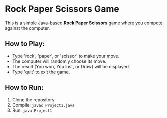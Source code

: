 # Rock Paper Scissors Game

This is a simple Java-based **Rock Paper Scissors** game where you compete against the computer.

## How to Play:
- Type 'rock', 'paper', or 'scissor' to make your move.
- The computer will randomly choose its move.
- The result (You won, You lost, or Draw) will be displayed.
- Type 'quit' to exit the game.

## How to Run:
1. Clone the repository.
2. Compile: `javac Project1.java`
3. Run: `java Project1`
